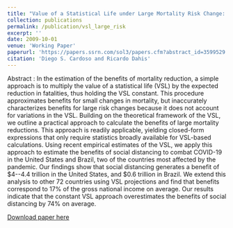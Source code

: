 ```yaml
---
title: "Value of a Statistical Life under Large Mortality Risk Change: Theory and an Application to COVID-19"
collection: publications
permalink: /publication/vsl_large_risk
excerpt: ''
date: 2009-10-01
venue: 'Working Paper'
paperurl: 'https://papers.ssrn.com/sol3/papers.cfm?abstract_id=3599529'
citation: 'Diego S. Cardoso and Ricardo Dahis'
---
```



Abstract
:   In the estimation of the benefits of mortality reduction, a simple approach is to multiply the value of a statistical life (VSL) by the expected reduction in fatalities, thus holding the VSL constant. This procedure approximates benefits for small changes in mortality, but inaccurately characterizes benefits for large risk changes because it does not account for variations in the VSL. Building on the theoretical framework of the VSL, we outline a practical approach to calculate the benefits of large mortality reductions. This approach is readily applicable, yielding closed-form expressions that only require statistics broadly available for VSL-based calculations. Using recent empirical estimates of the VSL, we apply this approach to estimate the benefits of social distancing to combat COVID-19 in the United States and Brazil, two of the countries most affected by the pandemic. Our findings show that social distancing generates a benefit of $4--4.4 trillion in the United States, and $0.6 trillion in Brazil. We extend this analysis to other 72 countries using VSL projections and find that benefits correspond to 17% of the gross national income on average. Our results indicate that the constant VSL approach overestimates the benefits of social distancing by 74% on average.

[Download paper here](https://papers.ssrn.com/sol3/papers.cfm?abstract_id=3599529)

